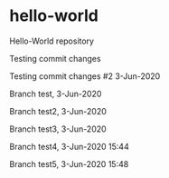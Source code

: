 # hello-world
Hello-World repository

Testing commit changes

Testing commit changes #2 3-Jun-2020

Branch test, 3-Jun-2020

Branch test2, 3-Jun-2020

Branch test3, 3-Jun-2020

Branch test4, 3-Jun-2020 15:44

Branch test5, 3-Jun-2020 15:48
